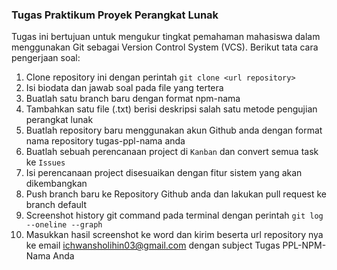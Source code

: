 ### Tugas Praktikum Proyek Perangkat Lunak

Tugas ini bertujuan untuk mengukur tingkat pemahaman mahasiswa dalam menggunakan Git sebagai Version Control System (VCS). 
Berikut tata cara pengerjaan soal:
1. Clone repository ini dengan perintah `git clone <url repository>`
2. Isi biodata dan jawab soal pada file yang tertera
3. Buatlah satu branch baru dengan format npm-nama
4. Tambahkan satu file (.txt) berisi deskripsi salah satu metode pengujian perangkat lunak
5. Buatlah repository baru menggunakan akun Github anda dengan format nama repository tugas-ppl-nama anda
6. Buatlah sebuah perencanaan project di `Kanban` dan convert semua task ke `Issues`
7. Isi perencanaan project disesuaikan dengan fitur sistem yang akan dikembangkan
8. Push branch baru ke Repository Github anda dan lakukan pull request ke branch default
9. Screenshot history git command pada terminal dengan perintah `git log --oneline --graph`
10. Masukkan hasil screenshot ke word dan kirim beserta url repository nya ke email [ichwansholihin03@gmail.com](mailto:ichwansholihin03@gmail.com) dengan subject Tugas PPL-NPM-Nama Anda
